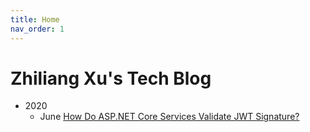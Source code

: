 ```yaml
---
title: Home
nav_order: 1
---
```


# Zhiliang Xu's Tech Blog

* 2020
    * June [How Do ASP.NET Core Services Validate JWT Signature?](how-do-aspnet-core-services-validate-jwt-signature.md)